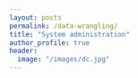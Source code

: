 ```yaml
---
layout: posts
permalink: /data-wrangling/
title: "System administration"
author_profile: true
header:
  image: "/images/dc.jpg"
---
```




